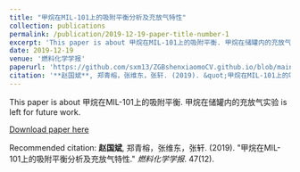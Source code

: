 ```yaml
---
title: "甲烷在MIL-101上的吸附平衡分析及充放气特性"
collection: publications
permalink: /publication/2019-12-19-paper-title-number-1
excerpt: 'This paper is about 甲烷在MIL-101上的吸附平衡. 甲烷在储罐内的充放气实验 is left for future work.'
date: 2019-12-19
venue: '燃料化学学报'
paperurl: 'https://github.com/sxm13/ZGBshenxiaomoCV.github.io/blob/main/files/%E7%94%B2%E7%83%B7%E5%9C%A8MIL_101%E4%B8%8A%E7%9A%84%E5%90%B8%E9%99%84%E5%B9%B3%E8%A1%A1%E5%88%86%E6%9E%90%E5%8F%8A%E5%85%85%E6%94%BE%E6%B0%94%E7%89%B9%E6%80%A7_%E8%B5%B5%E5%9B%BD%E6%96%8C.pdf'
citation: '**赵国斌**, 郑青榕，张维东，张轩. (2019). &quot;甲烷在MIL-101上的吸附平衡分析及充放气特性.&quot; <i>J燃料化学学报</i>. 47(12).'
---
```

This paper is about 甲烷在MIL-101上的吸附平衡. 甲烷在储罐内的充放气实验 is left for future work.

[Download paper here](https://github.com/sxm13/ZGBshenxiaomoCV.github.io/blob/main/files/%E7%94%B2%E7%83%B7%E5%9C%A8MIL_101%E4%B8%8A%E7%9A%84%E5%90%B8%E9%99%84%E5%B9%B3%E8%A1%A1%E5%88%86%E6%9E%90%E5%8F%8A%E5%85%85%E6%94%BE%E6%B0%94%E7%89%B9%E6%80%A7_%E8%B5%B5%E5%9B%BD%E6%96%8C.pdf)

Recommended citation: **赵国斌**, 郑青榕，张维东，张轩. (2019). "甲烷在MIL-101上的吸附平衡分析及充放气特性." <i>燃料化学学报</i>. 47(12).
